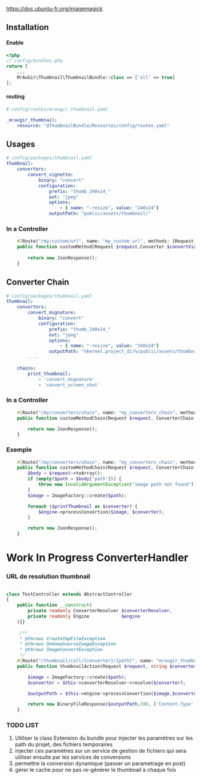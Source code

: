 

https://doc.ubuntu-fr.org/imagemagick

## Installation

#### Enable

```php
<?php
// config/bundles.php
return [
    ...
    MrAuGir\Thumbnail\ThumbnailBundle::class => ['all' => true]
];

```

#### routing
```yaml
# config/routes/mraugir_thumbnail.yaml

_mraugir_thumbnail:
    resource: "@ThumbnailBundle/Resources/config/routes.yaml"
```

## Usages
```yaml
# config/packages/thumbnail.yaml
thumbnail:
    converters:
        convert_vignette:
            binary: "convert"
            configuration:
                prefix: "thumb_240x24_"
                ext: "jpeg"
                options:
                    - { name: "-resize", value: "240x24"}
                outputPath: "public/assets/thumbnail/"

```

### In a Controller
```php
    #[Route("/my/custom/url", name: "my_custom_url", methods: [Request::METHOD_GET])]
    public function customMethod(Request $request,Converter $convertVignette) : JsonResponse {
        
        return new JsonResponse();
    }
```


## Converter Chain

```yaml
# Config/packages/thumbnail.yaml
thumbnail:
    converters:
        convert_mignature:
            binary: "convert"
            configuration:
                prefix: "thumb_240x24_"
                ext: "jpeg"
                options:
                    - { name: "-resize", value: "240x24"}
                outputPath: "%kernel.project_dir%/public/assets/thumbnail/"
        ....
        
    chains:
        print_thumbnail:
            - 'convert_mignature'
            - 'convert_screen_shot'
```

### In a Controller

```php
    #[Route("/my/converters/chain", name: "my_converters_chain", methods: [Request::METHOD_GET])]
    public function customMethodChain(Request $request, ConverterChain $printThumbnail) : JsonResponse {

        return new JsonResponse();
    }
```

### Exemple

```php
    #[Route("/my/converters/chain", name: "my_converters_chain", methods: [Request::METHOD_POST])]
    public function customMethodChain(Request $request, ConverterChain $printThumbnail, Engine $engine) : JsonResponse {
        $body = $request->toArray();
        if (empty($path = $body['path'])) {
            throw new InvalidArgumentException("image path not found");
        }
        $image = ImageFactory::create($path);

        foreach ($printThumbnail as $converter) {
            $engine->processConvertion($image, $converter);
        }

        return new JsonResponse();
    }
```

# Work In Progress ConverterHandler
### URL de resolution thumbnail
```php

class TestController extends AbstractController
{
    public function __construct(
        private readonly ConverterResolver $converterResolver,
        private readonly Engine            $engine
    ){}
    
     /**
     * @throws CreateTmpFileException
     * @throws UnknowSourceImageException
     * @throws ImageConvertException
     */
    #[Route("/thumbnail/call/{converter}/{path}", name: "mraugir_thumbnail_converter", requirements: ["path" => ".+" ], methods: ["GET"])]
    public function thumbnailAction(Request $request, string $converter, string $path) : Response {

        $image = ImageFactory::create($path);
        $converter = $this->converterResolver->resolve($converter);

        $outputPath = $this->engine->processConvertion($image,$converter);

        return new BinaryFileResponse($outputPath,200, ['Content-Type' => "image/jpeg"]);
    }
```

### TODO LIST

1. Utiliser la class Extension du bundle pour injecter les paramètres sur les path du projet, des fichiers temporaires
2. injecter ces paramètres sur un service de gestion de fichiers qui sera utiliser ensuite par les services de conversions
3. permettre la conversion dynamique (passer un parametrage en post)
4. gérer le cache pour ne pas re-générer le thumbnail à chaque fois